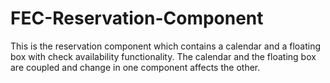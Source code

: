 # FEC-Reservation-Component
This is the reservation component which contains a calendar and a floating box with check availability functionality. The calendar and the floating box are coupled and change in one component affects the other.
